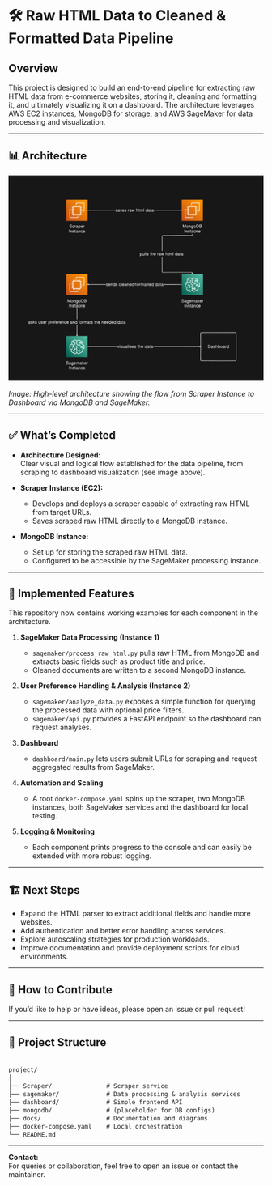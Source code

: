 # 🛠️ Raw HTML Data to Cleaned & Formatted Data Pipeline

## Overview

This project is designed to build an end-to-end pipeline for extracting raw HTML data from e-commerce websites, storing it, cleaning and formatting it, and ultimately visualizing it on a dashboard. The architecture leverages AWS EC2 instances, MongoDB for storage, and AWS SageMaker for data processing and visualization.

---

## 📊 Architecture

![System Architecture](docs/architecture.png)

*Image: High-level architecture showing the flow from Scraper Instance to Dashboard via MongoDB and SageMaker.*

---

## ✅ What’s Completed

- **Architecture Designed:**  
  Clear visual and logical flow established for the data pipeline, from scraping to dashboard visualization (see image above).

- **Scraper Instance (EC2):**
  - Develops and deploys a scraper capable of extracting raw HTML from target URLs.
  - Saves scraped raw HTML directly to a MongoDB instance.

- **MongoDB Instance:**
  - Set up for storing the scraped raw HTML data.
  - Configured to be accessible by the SageMaker processing instance.

---

## 🚀 Implemented Features

This repository now contains working examples for each component in the architecture.

1. **SageMaker Data Processing (Instance 1)**
   - `sagemaker/process_raw_html.py` pulls raw HTML from MongoDB and extracts basic fields such as product title and price.
   - Cleaned documents are written to a second MongoDB instance.

2. **User Preference Handling & Analysis (Instance 2)**
   - `sagemaker/analyze_data.py` exposes a simple function for querying the processed data with optional price filters.
   - `sagemaker/api.py` provides a FastAPI endpoint so the dashboard can request analyses.

3. **Dashboard**
   - `dashboard/main.py` lets users submit URLs for scraping and request aggregated results from SageMaker.

4. **Automation and Scaling**
   - A root `docker-compose.yaml` spins up the scraper, two MongoDB instances, both SageMaker services and the dashboard for local testing.

5. **Logging & Monitoring**
   - Each component prints progress to the console and can easily be extended with more robust logging.

---

## 🏗️ Next Steps

- Expand the HTML parser to extract additional fields and handle more websites.
- Add authentication and better error handling across services.
- Explore autoscaling strategies for production workloads.
- Improve documentation and provide deployment scripts for cloud environments.

---

## 💬 How to Contribute

If you’d like to help or have ideas, please open an issue or pull request!

---

## 📁 Project Structure

```

project/
│
├── Scraper/               # Scraper service
├── sagemaker/             # Data processing & analysis services
├── dashboard/             # Simple frontend API
├── mongodb/               # (placeholder for DB configs)
├── docs/                  # Documentation and diagrams
├── docker-compose.yaml    # Local orchestration
└── README.md

```

---

**Contact:**  
For queries or collaboration, feel free to open an issue or contact the maintainer.


